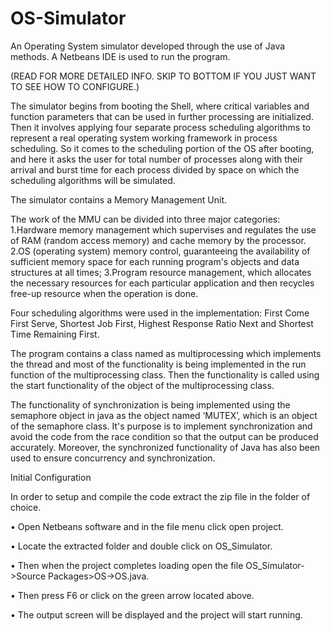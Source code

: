 # OS-Simulator


An Operating System simulator developed through the use of Java methods. A Netbeans IDE is used to run the program.

(READ FOR MORE DETAILED INFO. SKIP TO BOTTOM IF YOU JUST WANT TO SEE HOW TO CONFIGURE.)

The simulator begins from booting the Shell, where critical variables and function parameters that can be used in further processing are initialized. Then it involves applying four separate process scheduling algorithms to represent a real operating system working framework in process scheduling. So it comes to the scheduling portion of the OS after booting, and here it asks the user for total number of processes along with their arrival and burst time for each process divided by space on which the scheduling algorithms will be simulated.

The simulator contains a Memory Management Unit.

The work of the MMU can be divided into three major categories:
1.Hardware memory management which supervises and regulates the use of RAM (random access memory) and cache memory by the processor.
2.OS (operating system) memory control, guaranteeing the availability of sufficient memory space for each running program's objects and data structures at all times;
3.Program resource management, which allocates the necessary resources for each particular application and then recycles free-up resource when the operation is done.

Four scheduling algorithms were used in the implementation: First Come First Serve, Shortest Job First, Highest Response Ratio Next and Shortest Time Remaining First.

The program contains a class named as multiprocessing which implements the thread and most of the
functionality is being implemented in the run function of the multiprocessing class. Then the functionality is called using the start functionality of the object of the multiprocessing class. 

The functionality of synchronization is being implemented using the semaphore object in java as the object named ‘MUTEX’, which is an object of the semaphore class. It's purpose is to implement synchronization and avoid the code from the race condition so that the output can be produced accurately. Moreover, the synchronized functionality of Java has also been used to ensure concurrency and synchronization.

Initial Configuration

In order to setup and compile the code extract the zip file in the folder of choice.

• Open Netbeans software and in the file menu click open project.

• Locate the extracted folder and double click on OS_Simulator.

• Then when the project completes loading open the file OS_Simulator->Source Packages>OS->OS.java.

• Then press F6 or click on the green arrow located above.

• The output screen will be displayed and the project will start running.
